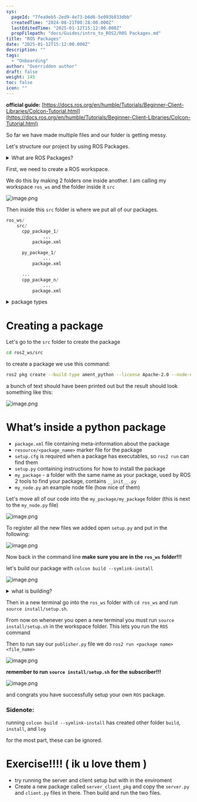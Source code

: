 ```yaml
---
sys:
  pageId: "7fea9eb5-2ed9-4e73-b6d6-5e093b833dbb"
  createdTime: "2024-08-21T00:28:00.000Z"
  lastEditedTime: "2025-01-12T15:12:00.000Z"
  propFilepath: "docs/Guides/intro_to_ROS2/ROS Packages.md"
title: "ROS Packages"
date: "2025-01-12T15:12:00.000Z"
description: ""
tags:
  - "Onboarding"
author: "Overridden author"
draft: false
weight: 145
toc: false
icon: ""
---
```


**official guide:** [https://docs.ros.org/en/humble/Tutorials/Beginner-Client-Libraries/Colcon-Tutorial.html](https://docs.ros.org/en/humble/Tutorials/Beginner-Client-Libraries/Colcon-Tutorial.html)

So far we have made multiple files and our folder is getting messy.

Let's structure our project by using ROS Packages.

<details>

<summary>What are ROS Packages?</summary>

ROS Packages are, as the name implies, packages of code that are highly sharable between ROS developers.

They consist of a folder, `package.xml` file, and source code

```python
      cpp_package_1/
		      ... imagine much code files here ..
          package.xml
```

</details>

First, we need to create a ROS workspace.

We do this by making 2 folders one inside another. I am calling my workspace `ros_ws` and the folder inside it `src`

![image.png](https://prod-files-secure.s3.us-west-2.amazonaws.com/d518164a-d88e-44d1-a4ee-3adb3bd8bce0/70706947-fd18-4537-a67b-e12946812d31/image.png?X-Amz-Algorithm=AWS4-HMAC-SHA256&X-Amz-Content-Sha256=UNSIGNED-PAYLOAD&X-Amz-Credential=ASIAZI2LB466TXH55QOO%2F20250703%2Fus-west-2%2Fs3%2Faws4_request&X-Amz-Date=20250703T081258Z&X-Amz-Expires=3600&X-Amz-Security-Token=IQoJb3JpZ2luX2VjEAgaCXVzLXdlc3QtMiJHMEUCIQC8OJqeXhyP98KNvMNbhjzm8jZxoVnuUIR0rlsN41nSCwIgFV7i4ZALT6ZXbTExn3pVx0JNRR2m%2FguJgoDgYGURDooq%2FwMIEBAAGgw2Mzc0MjMxODM4MDUiDOy3R7sowjqRqeRutCrcA20Qnaz9degDdRA69XQ2%2Fy2tBajsHWjw4NVXGZpUmyoY9EQXy1WvAGvvbnQwTRyc9c4edXB87YNewpSIFBLtb2q57PeBgZK6VbyOd2ucoFZRKf%2F2GcNOd9DFMvJcTZNMqWuqmBbRnLID386P61Do2Q0kXeiqYYzhpIPNrmoeSp5BRSqJlWagYon4PkvLN44cG%2FHwPUr2DV5oCfq4u3%2Fn1tpRswiHIpHXOKJ4ua1QKGkhJEJmvdjnbhGnvlxCW%2FsVhOq7LpVLrAnNb7sOcMLMGikPqUJzOVzwh7IV%2Bxdop6RE9gO29aM675CD%2FF8XaTfvGyFjOuFyHBLPLLB2%2BrU0PnmwPGDNdai8ehg6htLJWpJXckVVW4Ox5ZtbwvJb%2BOnoArJPlIANUA1gBePGpP1wNCPQrF8Ikpl3M6RTTcjIUNmCKUe6NU%2F3gKopateVjtk68kzU5s%2FevhE4oI0IPqasQ2MK8CDBb2Nhzqu2UufbYR5R6V1%2BMv7PZCZnMLjTT3QtlGyPqPCyfpmb882iiphFJdGhakPwQHLAR1x0NlGUQTy%2B5tkAvsZzDHg7C8ZVkWfVYR11jrWeX4dvSRO48t5usdbpJw3zIst6X4kephilishr4uf%2FZYx%2BsCuZUR9oMK3emMMGOqUBnkH8bRacAkAgZPcBzZWmHPd4R3b0fmDVFiw1ki3IuqasEVmCBdDl65azm1OYB85WOOP4Sqsn6wiag6mI7%2FKtSQcu%2BQSsDrpIcEx2IRc%2F0gtBXPUe2pBxp24WDvIs2dtj2DnVSGVRAog8s80X6kzZEZ9esEv%2BqkWPfCYMRKKn2FpLDQedJS%2BSdNjuI2%2BpkgcRVCtcYfs7RDJlXBi6rA%2BNZYgZHP3S&X-Amz-Signature=8a843e4814b44eac4db2a65f7b66d5408e56936d20ee5a023701669aebc98839&X-Amz-SignedHeaders=host&x-amz-checksum-mode=ENABLED&x-id=GetObject)

Then inside this `src` folder is where we put all of our packages.

```python
ros_ws/
    src/
      cpp_package_1/
		      ...
          package.xml

      py_package_1/
		      ...
          package.xml

      ...
      cpp_package_n/
		      ...
          package.xml

```

<details>

<summary>package types</summary>

packages can be either `C++` or python.

the intern file structure is different for each but for this guide we will stick to creating python packages

</details>

# Creating a package

Let's go to the `src` folder to create the package

```bash
cd ros2_ws/src
```

to create a package we use this command:

```bash
ros2 pkg create --build-type ament_python --license Apache-2.0 --node-name my_node my_package
```

a bunch of text should have been printed out but the result should look something like this:

![image.png](https://prod-files-secure.s3.us-west-2.amazonaws.com/d518164a-d88e-44d1-a4ee-3adb3bd8bce0/e6cf1e3f-8512-4a3e-b131-079f800bf3e8/image.png?X-Amz-Algorithm=AWS4-HMAC-SHA256&X-Amz-Content-Sha256=UNSIGNED-PAYLOAD&X-Amz-Credential=ASIAZI2LB466TXH55QOO%2F20250703%2Fus-west-2%2Fs3%2Faws4_request&X-Amz-Date=20250703T081259Z&X-Amz-Expires=3600&X-Amz-Security-Token=IQoJb3JpZ2luX2VjEAgaCXVzLXdlc3QtMiJHMEUCIQC8OJqeXhyP98KNvMNbhjzm8jZxoVnuUIR0rlsN41nSCwIgFV7i4ZALT6ZXbTExn3pVx0JNRR2m%2FguJgoDgYGURDooq%2FwMIEBAAGgw2Mzc0MjMxODM4MDUiDOy3R7sowjqRqeRutCrcA20Qnaz9degDdRA69XQ2%2Fy2tBajsHWjw4NVXGZpUmyoY9EQXy1WvAGvvbnQwTRyc9c4edXB87YNewpSIFBLtb2q57PeBgZK6VbyOd2ucoFZRKf%2F2GcNOd9DFMvJcTZNMqWuqmBbRnLID386P61Do2Q0kXeiqYYzhpIPNrmoeSp5BRSqJlWagYon4PkvLN44cG%2FHwPUr2DV5oCfq4u3%2Fn1tpRswiHIpHXOKJ4ua1QKGkhJEJmvdjnbhGnvlxCW%2FsVhOq7LpVLrAnNb7sOcMLMGikPqUJzOVzwh7IV%2Bxdop6RE9gO29aM675CD%2FF8XaTfvGyFjOuFyHBLPLLB2%2BrU0PnmwPGDNdai8ehg6htLJWpJXckVVW4Ox5ZtbwvJb%2BOnoArJPlIANUA1gBePGpP1wNCPQrF8Ikpl3M6RTTcjIUNmCKUe6NU%2F3gKopateVjtk68kzU5s%2FevhE4oI0IPqasQ2MK8CDBb2Nhzqu2UufbYR5R6V1%2BMv7PZCZnMLjTT3QtlGyPqPCyfpmb882iiphFJdGhakPwQHLAR1x0NlGUQTy%2B5tkAvsZzDHg7C8ZVkWfVYR11jrWeX4dvSRO48t5usdbpJw3zIst6X4kephilishr4uf%2FZYx%2BsCuZUR9oMK3emMMGOqUBnkH8bRacAkAgZPcBzZWmHPd4R3b0fmDVFiw1ki3IuqasEVmCBdDl65azm1OYB85WOOP4Sqsn6wiag6mI7%2FKtSQcu%2BQSsDrpIcEx2IRc%2F0gtBXPUe2pBxp24WDvIs2dtj2DnVSGVRAog8s80X6kzZEZ9esEv%2BqkWPfCYMRKKn2FpLDQedJS%2BSdNjuI2%2BpkgcRVCtcYfs7RDJlXBi6rA%2BNZYgZHP3S&X-Amz-Signature=55e956fe88ff1344da1408965448152e9adc39f8e9cef4a28d2b0117c1ad3277&X-Amz-SignedHeaders=host&x-amz-checksum-mode=ENABLED&x-id=GetObject)

# What’s inside a python package

- `package.xml` file containing meta-information about the package
- `resource/<package_name>` marker file for the package
- `setup.cfg` is required when a package has executables, so `ros2 run` can find them
- `setup.py` containing instructions for how to install the package
- `my_package` - a folder with the same name as your package, used by ROS 2 tools to find your package, contains `__init__.py`
- `my_node.py` an example node file (how nice of them)

Let's move all of our code into the `my_package/my_package` folder (this is next to the `my_node.py` file)

![image.png](https://prod-files-secure.s3.us-west-2.amazonaws.com/d518164a-d88e-44d1-a4ee-3adb3bd8bce0/9ce58f11-0da9-4d3e-b86d-506a9685d378/image.png?X-Amz-Algorithm=AWS4-HMAC-SHA256&X-Amz-Content-Sha256=UNSIGNED-PAYLOAD&X-Amz-Credential=ASIAZI2LB466TXH55QOO%2F20250703%2Fus-west-2%2Fs3%2Faws4_request&X-Amz-Date=20250703T081259Z&X-Amz-Expires=3600&X-Amz-Security-Token=IQoJb3JpZ2luX2VjEAgaCXVzLXdlc3QtMiJHMEUCIQC8OJqeXhyP98KNvMNbhjzm8jZxoVnuUIR0rlsN41nSCwIgFV7i4ZALT6ZXbTExn3pVx0JNRR2m%2FguJgoDgYGURDooq%2FwMIEBAAGgw2Mzc0MjMxODM4MDUiDOy3R7sowjqRqeRutCrcA20Qnaz9degDdRA69XQ2%2Fy2tBajsHWjw4NVXGZpUmyoY9EQXy1WvAGvvbnQwTRyc9c4edXB87YNewpSIFBLtb2q57PeBgZK6VbyOd2ucoFZRKf%2F2GcNOd9DFMvJcTZNMqWuqmBbRnLID386P61Do2Q0kXeiqYYzhpIPNrmoeSp5BRSqJlWagYon4PkvLN44cG%2FHwPUr2DV5oCfq4u3%2Fn1tpRswiHIpHXOKJ4ua1QKGkhJEJmvdjnbhGnvlxCW%2FsVhOq7LpVLrAnNb7sOcMLMGikPqUJzOVzwh7IV%2Bxdop6RE9gO29aM675CD%2FF8XaTfvGyFjOuFyHBLPLLB2%2BrU0PnmwPGDNdai8ehg6htLJWpJXckVVW4Ox5ZtbwvJb%2BOnoArJPlIANUA1gBePGpP1wNCPQrF8Ikpl3M6RTTcjIUNmCKUe6NU%2F3gKopateVjtk68kzU5s%2FevhE4oI0IPqasQ2MK8CDBb2Nhzqu2UufbYR5R6V1%2BMv7PZCZnMLjTT3QtlGyPqPCyfpmb882iiphFJdGhakPwQHLAR1x0NlGUQTy%2B5tkAvsZzDHg7C8ZVkWfVYR11jrWeX4dvSRO48t5usdbpJw3zIst6X4kephilishr4uf%2FZYx%2BsCuZUR9oMK3emMMGOqUBnkH8bRacAkAgZPcBzZWmHPd4R3b0fmDVFiw1ki3IuqasEVmCBdDl65azm1OYB85WOOP4Sqsn6wiag6mI7%2FKtSQcu%2BQSsDrpIcEx2IRc%2F0gtBXPUe2pBxp24WDvIs2dtj2DnVSGVRAog8s80X6kzZEZ9esEv%2BqkWPfCYMRKKn2FpLDQedJS%2BSdNjuI2%2BpkgcRVCtcYfs7RDJlXBi6rA%2BNZYgZHP3S&X-Amz-Signature=7c56d7d4f2ecb2e99282baf510f79f35a55982a3caea5cfdac5b7dc15ca1fb2f&X-Amz-SignedHeaders=host&x-amz-checksum-mode=ENABLED&x-id=GetObject)

To register all the new files we added open `setup.py` and put in the following:

![image.png](https://prod-files-secure.s3.us-west-2.amazonaws.com/d518164a-d88e-44d1-a4ee-3adb3bd8bce0/1cd7c262-4cae-4496-9d75-c178537d24a2/image.png?X-Amz-Algorithm=AWS4-HMAC-SHA256&X-Amz-Content-Sha256=UNSIGNED-PAYLOAD&X-Amz-Credential=ASIAZI2LB466TXH55QOO%2F20250703%2Fus-west-2%2Fs3%2Faws4_request&X-Amz-Date=20250703T081259Z&X-Amz-Expires=3600&X-Amz-Security-Token=IQoJb3JpZ2luX2VjEAgaCXVzLXdlc3QtMiJHMEUCIQC8OJqeXhyP98KNvMNbhjzm8jZxoVnuUIR0rlsN41nSCwIgFV7i4ZALT6ZXbTExn3pVx0JNRR2m%2FguJgoDgYGURDooq%2FwMIEBAAGgw2Mzc0MjMxODM4MDUiDOy3R7sowjqRqeRutCrcA20Qnaz9degDdRA69XQ2%2Fy2tBajsHWjw4NVXGZpUmyoY9EQXy1WvAGvvbnQwTRyc9c4edXB87YNewpSIFBLtb2q57PeBgZK6VbyOd2ucoFZRKf%2F2GcNOd9DFMvJcTZNMqWuqmBbRnLID386P61Do2Q0kXeiqYYzhpIPNrmoeSp5BRSqJlWagYon4PkvLN44cG%2FHwPUr2DV5oCfq4u3%2Fn1tpRswiHIpHXOKJ4ua1QKGkhJEJmvdjnbhGnvlxCW%2FsVhOq7LpVLrAnNb7sOcMLMGikPqUJzOVzwh7IV%2Bxdop6RE9gO29aM675CD%2FF8XaTfvGyFjOuFyHBLPLLB2%2BrU0PnmwPGDNdai8ehg6htLJWpJXckVVW4Ox5ZtbwvJb%2BOnoArJPlIANUA1gBePGpP1wNCPQrF8Ikpl3M6RTTcjIUNmCKUe6NU%2F3gKopateVjtk68kzU5s%2FevhE4oI0IPqasQ2MK8CDBb2Nhzqu2UufbYR5R6V1%2BMv7PZCZnMLjTT3QtlGyPqPCyfpmb882iiphFJdGhakPwQHLAR1x0NlGUQTy%2B5tkAvsZzDHg7C8ZVkWfVYR11jrWeX4dvSRO48t5usdbpJw3zIst6X4kephilishr4uf%2FZYx%2BsCuZUR9oMK3emMMGOqUBnkH8bRacAkAgZPcBzZWmHPd4R3b0fmDVFiw1ki3IuqasEVmCBdDl65azm1OYB85WOOP4Sqsn6wiag6mI7%2FKtSQcu%2BQSsDrpIcEx2IRc%2F0gtBXPUe2pBxp24WDvIs2dtj2DnVSGVRAog8s80X6kzZEZ9esEv%2BqkWPfCYMRKKn2FpLDQedJS%2BSdNjuI2%2BpkgcRVCtcYfs7RDJlXBi6rA%2BNZYgZHP3S&X-Amz-Signature=08949a85d72210e14ec0bdab3c61bc5d30d20a00d4c8c0948b692b771ece773e&X-Amz-SignedHeaders=host&x-amz-checksum-mode=ENABLED&x-id=GetObject)

Now back in the command line **make sure you are in the** **`ros_ws`** **folder!!!**

let's build our package with `colcon build --symlink-install`

![image.png](https://prod-files-secure.s3.us-west-2.amazonaws.com/d518164a-d88e-44d1-a4ee-3adb3bd8bce0/2f2a0d27-b173-48fd-b189-5f5c0ce65619/image.png?X-Amz-Algorithm=AWS4-HMAC-SHA256&X-Amz-Content-Sha256=UNSIGNED-PAYLOAD&X-Amz-Credential=ASIAZI2LB466TXH55QOO%2F20250703%2Fus-west-2%2Fs3%2Faws4_request&X-Amz-Date=20250703T081259Z&X-Amz-Expires=3600&X-Amz-Security-Token=IQoJb3JpZ2luX2VjEAgaCXVzLXdlc3QtMiJHMEUCIQC8OJqeXhyP98KNvMNbhjzm8jZxoVnuUIR0rlsN41nSCwIgFV7i4ZALT6ZXbTExn3pVx0JNRR2m%2FguJgoDgYGURDooq%2FwMIEBAAGgw2Mzc0MjMxODM4MDUiDOy3R7sowjqRqeRutCrcA20Qnaz9degDdRA69XQ2%2Fy2tBajsHWjw4NVXGZpUmyoY9EQXy1WvAGvvbnQwTRyc9c4edXB87YNewpSIFBLtb2q57PeBgZK6VbyOd2ucoFZRKf%2F2GcNOd9DFMvJcTZNMqWuqmBbRnLID386P61Do2Q0kXeiqYYzhpIPNrmoeSp5BRSqJlWagYon4PkvLN44cG%2FHwPUr2DV5oCfq4u3%2Fn1tpRswiHIpHXOKJ4ua1QKGkhJEJmvdjnbhGnvlxCW%2FsVhOq7LpVLrAnNb7sOcMLMGikPqUJzOVzwh7IV%2Bxdop6RE9gO29aM675CD%2FF8XaTfvGyFjOuFyHBLPLLB2%2BrU0PnmwPGDNdai8ehg6htLJWpJXckVVW4Ox5ZtbwvJb%2BOnoArJPlIANUA1gBePGpP1wNCPQrF8Ikpl3M6RTTcjIUNmCKUe6NU%2F3gKopateVjtk68kzU5s%2FevhE4oI0IPqasQ2MK8CDBb2Nhzqu2UufbYR5R6V1%2BMv7PZCZnMLjTT3QtlGyPqPCyfpmb882iiphFJdGhakPwQHLAR1x0NlGUQTy%2B5tkAvsZzDHg7C8ZVkWfVYR11jrWeX4dvSRO48t5usdbpJw3zIst6X4kephilishr4uf%2FZYx%2BsCuZUR9oMK3emMMGOqUBnkH8bRacAkAgZPcBzZWmHPd4R3b0fmDVFiw1ki3IuqasEVmCBdDl65azm1OYB85WOOP4Sqsn6wiag6mI7%2FKtSQcu%2BQSsDrpIcEx2IRc%2F0gtBXPUe2pBxp24WDvIs2dtj2DnVSGVRAog8s80X6kzZEZ9esEv%2BqkWPfCYMRKKn2FpLDQedJS%2BSdNjuI2%2BpkgcRVCtcYfs7RDJlXBi6rA%2BNZYgZHP3S&X-Amz-Signature=f80faa0208dfad1c9c2765d2b56ca052d32e46470bf0ceef491f0f28d866e982&X-Amz-SignedHeaders=host&x-amz-checksum-mode=ENABLED&x-id=GetObject)

<details>

<summary>what is building?</summary>

if you are a CS major at Rose-Hulman you will learn the answer to this in CSSE132

but TLDR; is it combines all the code files into one program that can be run easily 

</details>

Then in a new terminal go into the `ros_ws` folder with `cd ros_ws` and run `source install/setup.sh`. 

From now on whenever you open a new terminal you must run `source install/setup.sh` in the workspace folder. This lets you run the `ROS` command

Then to run say our `publisher.py` file we do `ros2 run <package name> <file_name>`

![image.png](https://prod-files-secure.s3.us-west-2.amazonaws.com/d518164a-d88e-44d1-a4ee-3adb3bd8bce0/4f4b1219-3a44-4632-aa0a-ce3471699f59/image.png?X-Amz-Algorithm=AWS4-HMAC-SHA256&X-Amz-Content-Sha256=UNSIGNED-PAYLOAD&X-Amz-Credential=ASIAZI2LB466TXH55QOO%2F20250703%2Fus-west-2%2Fs3%2Faws4_request&X-Amz-Date=20250703T081259Z&X-Amz-Expires=3600&X-Amz-Security-Token=IQoJb3JpZ2luX2VjEAgaCXVzLXdlc3QtMiJHMEUCIQC8OJqeXhyP98KNvMNbhjzm8jZxoVnuUIR0rlsN41nSCwIgFV7i4ZALT6ZXbTExn3pVx0JNRR2m%2FguJgoDgYGURDooq%2FwMIEBAAGgw2Mzc0MjMxODM4MDUiDOy3R7sowjqRqeRutCrcA20Qnaz9degDdRA69XQ2%2Fy2tBajsHWjw4NVXGZpUmyoY9EQXy1WvAGvvbnQwTRyc9c4edXB87YNewpSIFBLtb2q57PeBgZK6VbyOd2ucoFZRKf%2F2GcNOd9DFMvJcTZNMqWuqmBbRnLID386P61Do2Q0kXeiqYYzhpIPNrmoeSp5BRSqJlWagYon4PkvLN44cG%2FHwPUr2DV5oCfq4u3%2Fn1tpRswiHIpHXOKJ4ua1QKGkhJEJmvdjnbhGnvlxCW%2FsVhOq7LpVLrAnNb7sOcMLMGikPqUJzOVzwh7IV%2Bxdop6RE9gO29aM675CD%2FF8XaTfvGyFjOuFyHBLPLLB2%2BrU0PnmwPGDNdai8ehg6htLJWpJXckVVW4Ox5ZtbwvJb%2BOnoArJPlIANUA1gBePGpP1wNCPQrF8Ikpl3M6RTTcjIUNmCKUe6NU%2F3gKopateVjtk68kzU5s%2FevhE4oI0IPqasQ2MK8CDBb2Nhzqu2UufbYR5R6V1%2BMv7PZCZnMLjTT3QtlGyPqPCyfpmb882iiphFJdGhakPwQHLAR1x0NlGUQTy%2B5tkAvsZzDHg7C8ZVkWfVYR11jrWeX4dvSRO48t5usdbpJw3zIst6X4kephilishr4uf%2FZYx%2BsCuZUR9oMK3emMMGOqUBnkH8bRacAkAgZPcBzZWmHPd4R3b0fmDVFiw1ki3IuqasEVmCBdDl65azm1OYB85WOOP4Sqsn6wiag6mI7%2FKtSQcu%2BQSsDrpIcEx2IRc%2F0gtBXPUe2pBxp24WDvIs2dtj2DnVSGVRAog8s80X6kzZEZ9esEv%2BqkWPfCYMRKKn2FpLDQedJS%2BSdNjuI2%2BpkgcRVCtcYfs7RDJlXBi6rA%2BNZYgZHP3S&X-Amz-Signature=c9a45f4f562cda398b42ee483e1d25b3061735309287583a09d768deb27c3869&X-Amz-SignedHeaders=host&x-amz-checksum-mode=ENABLED&x-id=GetObject)

**remember to run** **`source install/setup.sh`** **for the subscriber!!!**

![image.png](https://prod-files-secure.s3.us-west-2.amazonaws.com/d518164a-d88e-44d1-a4ee-3adb3bd8bce0/02121119-dad4-49ec-8356-c956108b4243/image.png?X-Amz-Algorithm=AWS4-HMAC-SHA256&X-Amz-Content-Sha256=UNSIGNED-PAYLOAD&X-Amz-Credential=ASIAZI2LB466TXH55QOO%2F20250703%2Fus-west-2%2Fs3%2Faws4_request&X-Amz-Date=20250703T081259Z&X-Amz-Expires=3600&X-Amz-Security-Token=IQoJb3JpZ2luX2VjEAgaCXVzLXdlc3QtMiJHMEUCIQC8OJqeXhyP98KNvMNbhjzm8jZxoVnuUIR0rlsN41nSCwIgFV7i4ZALT6ZXbTExn3pVx0JNRR2m%2FguJgoDgYGURDooq%2FwMIEBAAGgw2Mzc0MjMxODM4MDUiDOy3R7sowjqRqeRutCrcA20Qnaz9degDdRA69XQ2%2Fy2tBajsHWjw4NVXGZpUmyoY9EQXy1WvAGvvbnQwTRyc9c4edXB87YNewpSIFBLtb2q57PeBgZK6VbyOd2ucoFZRKf%2F2GcNOd9DFMvJcTZNMqWuqmBbRnLID386P61Do2Q0kXeiqYYzhpIPNrmoeSp5BRSqJlWagYon4PkvLN44cG%2FHwPUr2DV5oCfq4u3%2Fn1tpRswiHIpHXOKJ4ua1QKGkhJEJmvdjnbhGnvlxCW%2FsVhOq7LpVLrAnNb7sOcMLMGikPqUJzOVzwh7IV%2Bxdop6RE9gO29aM675CD%2FF8XaTfvGyFjOuFyHBLPLLB2%2BrU0PnmwPGDNdai8ehg6htLJWpJXckVVW4Ox5ZtbwvJb%2BOnoArJPlIANUA1gBePGpP1wNCPQrF8Ikpl3M6RTTcjIUNmCKUe6NU%2F3gKopateVjtk68kzU5s%2FevhE4oI0IPqasQ2MK8CDBb2Nhzqu2UufbYR5R6V1%2BMv7PZCZnMLjTT3QtlGyPqPCyfpmb882iiphFJdGhakPwQHLAR1x0NlGUQTy%2B5tkAvsZzDHg7C8ZVkWfVYR11jrWeX4dvSRO48t5usdbpJw3zIst6X4kephilishr4uf%2FZYx%2BsCuZUR9oMK3emMMGOqUBnkH8bRacAkAgZPcBzZWmHPd4R3b0fmDVFiw1ki3IuqasEVmCBdDl65azm1OYB85WOOP4Sqsn6wiag6mI7%2FKtSQcu%2BQSsDrpIcEx2IRc%2F0gtBXPUe2pBxp24WDvIs2dtj2DnVSGVRAog8s80X6kzZEZ9esEv%2BqkWPfCYMRKKn2FpLDQedJS%2BSdNjuI2%2BpkgcRVCtcYfs7RDJlXBi6rA%2BNZYgZHP3S&X-Amz-Signature=2f852652073ca397fe97607db4547c23875aab5a54fc60c3d66952f53fb82c93&X-Amz-SignedHeaders=host&x-amz-checksum-mode=ENABLED&x-id=GetObject)

and congrats you have successfully setup your own `ROS` package.

### Sidenote:

running `colcon build --symlink-install` has created other folder `build`, `install`, and `log`

for the most part, these can be ignored.

# Exercise!!!! ( ik u love them )

- try running the server and client setup but with in the enviroment
- Create a new package called `server_client_pkg` and copy the `server.py` and `client.py` files in there. Then build and run the two files.
